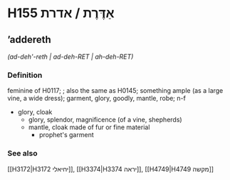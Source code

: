 # H155 אַדֶּרֶת / אדרת

## ʼaddereth

_(ad-deh'-reth | ad-deh-RET | ah-deh-RET)_

### Definition

feminine of H0117; ; also the same as H0145; something ample (as a large vine, a wide dress); garment, glory, goodly, mantle, robe; n-f

- glory, cloak
  - glory, splendor, magnificence (of a vine, shepherds)
  - mantle, cloak made of fur or fine material
    - prophet's garment

### See also

[[H3172|H3172 יחיאלי]], [[H3374|H3374 יראה]], [[H4749|H4749 מקשה]]
